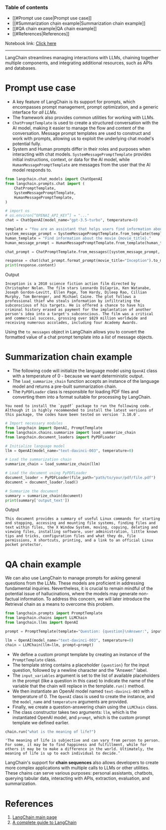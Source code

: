 
### **Table of contents**
- [[#Prompt use case|Prompt use case]]
- [[#Summarization chain example|Summarization chain example]]
- [[#QA chain example|QA chain example]]
- [[#References|References]]

Notebook link: [Click here](https://colab.research.google.com/drive/19ZUQouUvFZBQIwRkrAevVPe6ASBbkYax?usp=sharing)

---

LangChain streamlines managing interactions with LLMs, chaining together multiple components, and integrating additional resources, such as APIs and databases.

# Prompt use case
- A key feature of LangChain is its support for prompts, which encompasses prompt management, prompt optimization, and a generic interface for _all LLMs_. 
- The framework also provides common utilities for working with LLMs.
- `ChatPromptTemplate` is used to create a structured conversation with the AI model, making it easier to manage the flow and content of the conversation. Message prompt templates are used to construct and work with prompts, allowing us to exploit the underlying chat model's potential fully.
- System and Human prompts differ in their roles and purposes when interacting with chat models. `SystemMessagePromptTemplate` provides initial instructions, context, or data for the AI model, while `HumanMessagePromptTemplate` are messages from the user that the AI model responds to.

```python
from langchain.chat_models import ChatOpenAI
from langchain.prompts.chat import (
    ChatPromptTemplate,
    SystemMessagePromptTemplate,
    HumanMessagePromptTemplate,
)

# import os
# os.environ[“OPENAI_API_KEY”] = "..."
chat = ChatOpenAI(model_name="gpt-3.5-turbo", temperature=0)

template = "You are an assistant that helps users find information about movies."
system_message_prompt = SystemMessagePromptTemplate.from_template(template)
human_template = "Find information about the movie {movie_title}."
human_message_prompt = HumanMessagePromptTemplate.from_template(human_template)

chat_prompt = ChatPromptTemplate.from_messages([system_message_prompt, human_message_prompt])

response = chat(chat_prompt.format_prompt(movie_title="Inception").to_messages())
print(response.content)
```

Output
```
Inception is a 2010 science fiction action film directed by Christopher Nolan. The film stars Leonardo DiCaprio, Ken Watanabe, Joseph Gordon-Levitt, Ellen Page, Tom Hardy, Dileep Rao, Cillian Murphy, Tom Berenger, and Michael Caine. The plot follows a professional thief who steals information by infiltrating the subconscious of his targets. He is offered a chance to have his criminal history erased as payment for the implantation of another person's idea into a target's subconscious. The film was a critical and commercial success, grossing over $829 million worldwide and receiving numerous accolades, including four Academy Awards.
```
Using the `to_messages` object in LangChain allows you to convert the formatted value of a chat prompt template into a _list_ of message objects.

# Summarization chain example
- The following code will initialize the language model using `OpenAI` class with a temperature of 0 - because we want deterministic output. 
- The `load_summarize_chain` function accepts an instance of the language model and returns a pre-built summarization chain. 
- The `PyPDFLoader` class is responsible for loading PDF files and converting them into a format suitable for processing by LangChain.

```ad-note
You need to install the `pypdf` package to run the following code. Although it is highly recommended to install the latest versions of this package, the codes have been tested on version `3.10.0`.
```

```python
# Import necessary modules
from langchain import OpenAI, PromptTemplate
from langchain.chains.summarize import load_summarize_chain
from langchain.document_loaders import PyPDFLoader

# Initialize language model
llm = OpenAI(model_name="text-davinci-003", temperature=0)

# Load the summarization chain
summarize_chain = load_summarize_chain(llm)

# Load the document using PyPDFLoader
document_loader = PyPDFLoader(file_path="path/to/your/pdf/file.pdf")
document = document_loader.load()

# Summarize the document
summary = summarize_chain(document)
print(summary['output_text'])
```

Output
```
This document provides a summary of useful Linux commands for starting and stopping, accessing and mounting file systems, finding files and text within files, the X Window System, moving, copying, deleting and viewing files, installing software, user administration, little known tips and tricks, configuration files and what they do, file permissions, X shortcuts, printing, and a link to an official Linux pocket protector.
```

# QA chain example
We can also use LangChain to manage prompts for asking general questions from the LLMs. These models are proficient in addressing fundamental inquiries. Nevertheless, it is crucial to remain mindful of the potential issue of hallucinations, where the models may generate non-factual information. To address this concern, we will later introduce the Retrieval chain as a means to overcome this problem.
```python
from langchain.prompts import PromptTemplate
from langchain.chains import LLMChain
from langchain.llms import OpenAI

prompt = PromptTemplate(template="Question: {question}\nAnswer:", input_variables=["question"])

llm = OpenAI(model_name="text-davinci-003", temperature=0)
chain = LLMChain(llm=llm, prompt=prompt)
```

- We define a custom prompt template by creating an instance of the `PromptTemplate` class. 
- The template string contains a placeholder `{question}` for the input question, followed by a newline character and the "Answer:" label. 
- The `input_variables` argument is set to the list of available placeholders in the prompt (like a question in this case) to indicate the name of the variable that the chain will replace in the template`.run()` method.
- We then instantiate an OpenAI model named `text-davinci-003` with a temperature of 0. The `OpenAI` class is used to create the instance, and the `model_name` and `temperature` arguments are provided. 
- Finally, we create a question-answering chain using the `LLMChain` class.
- The class constructor takes two arguments: `llm`, which is the instantiated OpenAI model, and `prompt`, which is the custom prompt template we defined earlier.

```python
chain.run("what is the meaning of life?")
```
```
'The meaning of life is subjective and can vary from person to person. For some, it may be to find happiness and fulfillment, while for others it may be to make a difference in the world. Ultimately, the meaning of life is up to each individual to decide.’
```
LangChain's support for **chain sequences** also allows developers to create more complex applications with multiple calls to LLMs or other utilities. These chains can serve various purposes: personal assistants, chatbots, querying tabular data, interacting with APIs, extraction, evaluation, and summarization.


# References
1. [LangChain main page](https://pypi.org/project/langchain/)
2. [A complete guide to LangChain](https://notes.aimodels.fyi/a-complete-guide-to-langchain-building-powerful-applications-with-large-language-models/)

